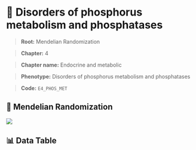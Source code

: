 # 🧪 Disorders of phosphorus metabolism and phosphatases

> **Root:** Mendelian Randomization

> **Chapter:** 4  

> **Chapter name:** Endocrine and metabolic

> **Phenotype:** Disorders of phosphorus metabolism and phosphatases  

> **Code:** `E4_PHOS_MET`

## 🧬 Mendelian Randomization  

<img src="/MR/Figures/Forward/E4_PHOS_MET.png"/>

## 📊 Data Table

<CsvTableMRF src="/public/MR/Data/Forward/E4_PHOS_MET.csv"/>
